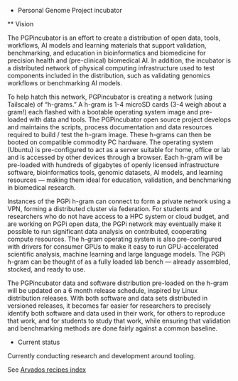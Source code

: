 * Personal Genome Project incubator

** Vision

The PGPincubator is an effort to create a distribution of open data,
tools, workflows, AI models and learning materials that support
validation, benchmarking, and education in bioinformatics and
biomedicine for precision health and (pre-clinical) biomedical AI.  In
addition, the incubator is a distributed network of physical computing
infrastructure used to test components included in the distribution,
such as validating genomics workflows or benchmarking AI models.

To help hatch this network, PGPincubator is creating a network (using
Tailscale) of “h-grams.”  A h-gram is 1-4 microSD cards (3-4 weigh
about a gram!) each flashed with a bootable operating system image and
pre-loaded with data and tools.  The PGPincubator open source project
develops and maintains the scripts, process documentation and data
resources required to build / test the h-gram image.  These h-grams
can then be booted on compatible commodity PC hardware.  The operating
system (Ubuntu) is pre-configured to act as a server suitable for
home, office or lab and is accessed by other devices through a
browser.  Each h-gram will be pre-loaded with hundreds of gigabytes of
openly licensed infrastructure software, bioinformatics tools, genomic
datasets, AI models, and learning resources — making them ideal for
education, validation, and benchmarking in biomedical research.

Instances of the PGPi h-gram can connect to form a private network
using a VPN, forming a distributed cluster via federation.  For
students and researchers who do not have access to a HPC system or
cloud budget, and are working on PGPi open data, the PGPi network may
eventually make it possible to run significant data analysis on
contributed, cooperating compute resources.  The h-gram operating
system is also pre-configured with drivers for consumer GPUs to make
it easy to run GPU-accelerated scientific analysis, machine learning
and large language models.  The PGPi h-gram can be thought of as a
fully loaded lab bench — already assembled, stocked, and ready to use.

The PGPincubator data and software distribution pre-loaded on the
h-gram will be updated on a 6 month release schedule, inspired by
Linux distribution releases.  With both software and data sets
distributed in versioned releases, it becomes far easier for
researchers to precisely identify both software and data used in their
work, for others to reproduce that work, and for students to study
that work, while ensuring that validation and benchmarking methods are
done fairly against a common baseline.

* Current status

Currently conducting research and development around tooling.

See [Arvados recipes index](recipes/Arvadosrecipesindex.md)
